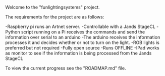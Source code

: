 Welcome to the "funlightingsystems" project. 

The requirements for the project are as follows:

-Raspberry pi runs an Artnet server.
-Controllable with a Jands StageCL
-Python script running on a Pi receives the commands and send the information over serial to an arduino
-The arduino receives the information processes it and decides whether or not to turn on the light.
-RGB lights is preferred but not required
-Fully open source
-Runs OFFLINE
-IPad works as monitor to see if the information is being processed from the Jands StageCL


To view the current progress see the "ROADMAP.md" file.
